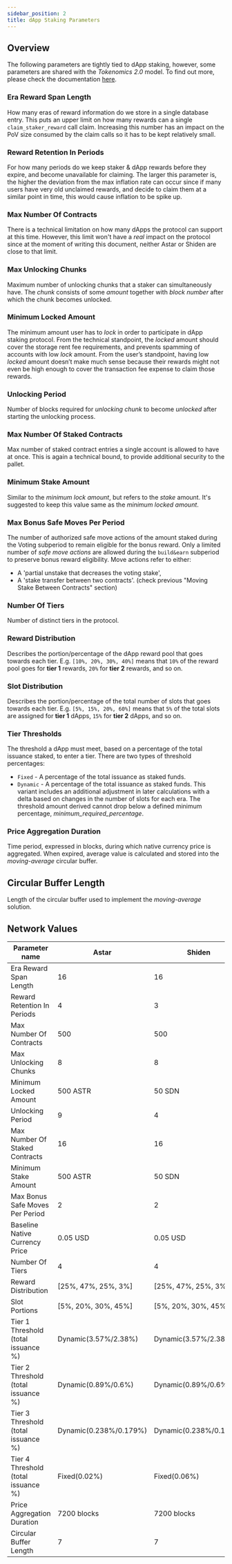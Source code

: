 ```yaml
---
sidebar_position: 2
title: dApp Staking Parameters
---
```


## Overview

The following parameters are tightly tied to dApp staking, however, some parameters are shared with the _Tokenomics 2.0_ model.
To find out more, please check the documentation [here](/docs/learn/tokenomics2/Inflation/).

### Era Reward Span Length

How many eras of reward information do we store in a single database entry.
This puts an upper limit on how many rewards can a single `claim_staker_reward` call claim.
Increasing this number has an impact on the PoV size consumed by the claim calls so it has to be kept relatively small.

### Reward Retention In Periods

For how many periods do we keep staker & dApp rewards before they expire, and become unavailable for claiming.
The larger this parameter is, the higher the deviation from the max inflation rate can occur since if many users have very old unclaimed rewards, and decide to claim them at a similar point in time, this would cause inflation to be spike up.

### Max Number Of Contracts

There is a technical limitation on how many dApps the protocol can support at this time.
However, this limit won't have a _real_ impact on the protocol since at the moment of writing this document, neither Astar or Shiden are close to that limit.

### Max Unlocking Chunks

Maximum number of unlocking chunks that a staker can simultaneously have.
The _chunk_ consists of some _amount_ together with _block number_ after which the chunk becomes unlocked.

### Minimum Locked Amount

The minimum amount user has to _lock_ in order to participate in dApp staking protocol.
From the technical standpoint, the _locked_ amount should cover the storage rent fee requirements, and prevents spamming of accounts with low _lock_ amount.
From the user’s standpoint, having low _locked_ amount doesn’t make much sense because their rewards might not even be high enough to cover the transaction fee expense to claim those rewards.

### Unlocking Period

Number of blocks required for _unlocking chunk_ to become _unlocked_ after starting the unlocking process.

### Max Number Of Staked Contracts

Max number of staked contract entries a single account is allowed to have at once.
This is again a technical bound, to provide additional security to the pallet.

### Minimum Stake Amount

Similar to the _minimum lock amount_, but refers to the _stake_ amount.
It's suggested to keep this value same as the _minimum locked amount_.

### Max Bonus Safe Moves Per Period

The number of authorized safe move actions of the amount staked during the Voting subperiod to remain eligible for the bonus reward.
Only a limited number of _safe move actions_ are allowed during the `build&earn` subperiod to preserve bonus reward eligibility. Move actions refer to either:

-   A 'partial unstake that decreases the voting stake',
-   A 'stake transfer between two contracts'. (check previous "Moving Stake Between Contracts" section)

### Number Of Tiers

Number of distinct tiers in the protocol.

### Reward Distribution

Describes the portion/percentage of the dApp reward pool that goes towards each tier.
E.g. `[10%, 20%, 30%, 40%]` means that `10%` of the reward pool goes for **tier 1** rewards, `20%` for **tier 2** rewards, and so on.

### Slot Distribution

Describes the portion/percentage of the total number of slots that goes towards each tier.
E.g. `[5%, 15%, 20%, 60%]` means that `5%` of the total slots are assigned for **tier 1** dApps, `15%` for **tier 2** dApps, and so on.

### Tier Thresholds

The threshold a dApp must meet, based on a percentage of the total issuance staked, to enter a tier.
There are two types of threshold percentages:

* `Fixed` - A percentage of the total issuance as staked funds.
* `Dynamic` - A percentage of the total issuance as staked funds. This variant includes an additional adjustment in later calculations with a delta based on changes in the number of slots for each era. The threshold amount derived cannot drop below a defined minimum percentage, *minimum_required_percentage*.

### Price Aggregation Duration

Time period, expressed in blocks, during which native currency price is aggregated. When expired, average value is calculated and stored into the _moving-average_ circular buffer.

## Circular Buffer Length

Length of the circular buffer used to implement the _moving-average_ solution.

## Network Values

| Parameter name                      | Astar                  | Shiden                 | Shibuya                    |
| ----------------------------------- | ---------------------- | ---------------------- | -------------------------- |
| Era Reward Span Length              | 16                     | 16                     | 16                         |
| Reward Retention In Periods         | 4                      | 3                      | 2                          |
| Max Number Of Contracts             | 500                    | 500                    | 500                        |
| Max Unlocking Chunks                | 8                      | 8                      | 8                          |
| Minimum Locked Amount               | 500 ASTR               | 50 SDN                 | 5 SBY                      |
| Unlocking Period                    | 9                      | 4                      | 4                          |
| Max Number Of Staked Contracts      | 16                     | 16                     | 8                          |
| Minimum Stake Amount                | 500 ASTR               | 50 SDN                 | 5 SBY                      |
| Max Bonus Safe Moves Per Period     | 2                      | 2                      | 2                          |
| Baseline Native Currency Price      | 0.05 USD               | 0.05 USD               | 0.05 USD (mock)            |
| Number Of Tiers                     | 4                      | 4                      | 4                          |
| Reward Distribution                 | [25%, 47%, 25%, 3%]    | [25%, 47%, 25%, 3%]    | [40%, 30%, 20%, 10%]       |
| Slot Portions                       | [5%, 20%, 30%, 45%]    | [5%, 20%, 30%, 45%]    | [10%, 20%, 30%, 40%]       |
| Tier 1 Threshold (total issuance %) | Dynamic(3.57%/2.38%)   | Dynamic(3.57%/2.38%)   | Dynamic(0.0020%/0.0017%)   |
| Tier 2 Threshold (total issuance %) | Dynamic(0.89%/0.6%)    | Dynamic(0.89%/0.6%)    | Dynamic(0.0013%/0.0010%)   |
| Tier 3 Threshold (total issuance %) | Dynamic(0.238%/0.179%) | Dynamic(0.238%/0.179%) | Dynamic(0.00054%/0.00034%) |
| Tier 4 Threshold (total issuance %) | Fixed(0.02%)           | Fixed(0.06%)           | Fixed(0.00014%)            |
| Price Aggregation Duration          | 7200 blocks            | 7200 blocks            | 7200 blocks                |
| Circular Buffer Length              | 7                      | 7                      | 7                          |

